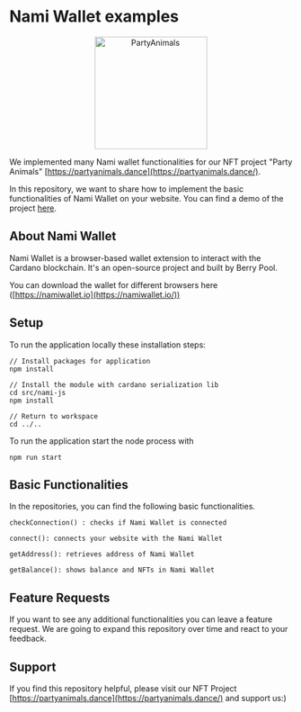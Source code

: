 # Nami Wallet examples
<p align="center"><img src="https://partyanimals.dance/favicon.png" alt="PartyAnimals" width="200"/></p>

We implemented many Nami wallet functionalities for our NFT project "Party Animals" [https://partyanimals.dance](https://partyanimals.dance/). 

In this repository, we want to share how to implement the basic functionalities of Nami Wallet on your website. You can find a demo of the project [here](https://namiwallet-kp3jpkzz7a-uc.a.run.app).

## About Nami Wallet
Nami Wallet is a browser-based wallet extension to interact with the Cardano blockchain. It's an open-source project and built by Berry Pool.

You can download the wallet for different browsers here ([https://namiwallet.io](https://namiwallet.io/))


## Setup
To run the application locally these installation steps:
```
// Install packages for application
npm install

// Install the module with cardano serialization lib
cd src/nami-js
npm install

// Return to workspace
cd ../..
```
To run the application start the node process with
```
npm run start
```


## Basic Functionalities

In the repositories, you can find the following basic functionalities.
    
    checkConnection() : checks if Nami Wallet is connected
    
    connect(): connects your website with the Nami Wallet
    
    getAddress(): retrieves address of Nami Wallet
 
    getBalance(): shows balance and NFTs in Nami Wallet
    

## Feature Requests
If you want to see any additional functionalities you can leave a feature request. We are going to expand this repository over time and react to your feedback.

## Support 
If you find this repository helpful, please visit our NFT Project [https://partyanimals.dance](https://partyanimals.dance/) and support us:) 